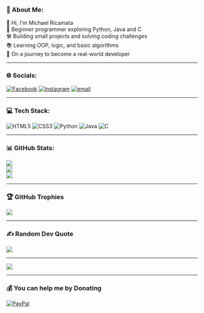 ### 💫 About Me:
👋 Hi, I'm Michael Ricamata <br>🧠 Beginner programmer exploring Python, Java and C  <br>🛠️ Building small projects and solving coding challenges  <br>📚 Learning OOP, logic, and basic algorithms  <br>🚀 On a journey to become a real-world developer

---
### 🌐 Socials:
[![Facebook](https://img.shields.io/badge/Facebook-%231877F2.svg?logo=Facebook&logoColor=white)](https://facebook.com/mikeymansta) [![Instagram](https://img.shields.io/badge/Instagram-%23E4405F.svg?logo=Instagram&logoColor=white)](https://instagram.com/mikieeyy) [![email](https://img.shields.io/badge/Email-D14836?logo=gmail&logoColor=white)](mailto:michaelangeloricamata@gmail.com) 

---
### 💻 Tech Stack:
![HTML5](https://img.shields.io/badge/html5-%23E34F26.svg?style=flat&logo=html5&logoColor=white) ![CSS3](https://img.shields.io/badge/css3-%231572B6.svg?style=flat&logo=css3&logoColor=white) ![Python](https://img.shields.io/badge/python-3670A0?style=flat&logo=python&logoColor=ffdd54) ![Java](https://img.shields.io/badge/java-%23ED8B00.svg?style=flat&logo=openjdk&logoColor=white) ![C](https://img.shields.io/badge/c-%2300599C.svg?style=flat&logo=c&logoColor=white)

---
### 📊 GitHub Stats:
![](https://github-readme-stats.vercel.app/api?username=MikeyMadeIt&theme=radical&hide_border=true&include_all_commits=true&count_private=false)<br/>
![](https://nirzak-streak-stats.vercel.app/?user=MikeyMadeIt&theme=radical&hide_border=true)<br/>
![](https://github-readme-stats.vercel.app/api/top-langs/?username=MikeyMadeIt&theme=radical&hide_border=true&include_all_commits=true&count_private=false&layout=compact)

---
### 🏆 GitHub Trophies
![](https://github-profile-trophy.vercel.app/?username=MikeyMadeIt&theme=radical&no-frame=true&no-bg=false&margin-w=4)

---
### ✍️ Random Dev Quote
![](https://quotes-github-readme.vercel.app/api?type=vetical&theme=radical)

---
[![](https://visitcount.itsvg.in/api?id=MikeyMadeIt&icon=5&color=4)](https://visitcount.itsvg.in)

---
### 💰 You can help me by Donating
[![PayPal](https://img.shields.io/badge/PayPal-00457C?style=for-the-badge&logo=paypal&logoColor=white)](https://paypal.me/MichaelRicamata) 

  
<!-- Proudly created with GPRM ( https://gprm.itsvg.in ) -->
